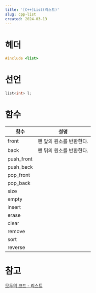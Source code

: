 ```yaml
---
title: '[C++]List(리스트)'
slug: cpp-list
created: 2024-03-13
---
```


# 헤더

```cpp
#include <list>
```

# 선언

```cpp
list<int> l;
```

# 함수

| 함수       | 설명                     |
| ---------- | ------------------------ |
| front      | 맨 앞의 원소를 반환한다. |
| back       | 맨 뒤의 원소를 반환한다. |
| push_front |                          |
| push_back  |                          |
| pop_front  |                          |
| pop_back   |                          |
| size       |                          |
| empty      |                          |
| insert     |                          |
| erase      |                          |
| clear      |                          |
| remove     |                          |
| sort       |                          |
| reverse    |                          |

# 참고

[모두의 코드 - 리스트][1]

[1]: https://modoocode.com/177

